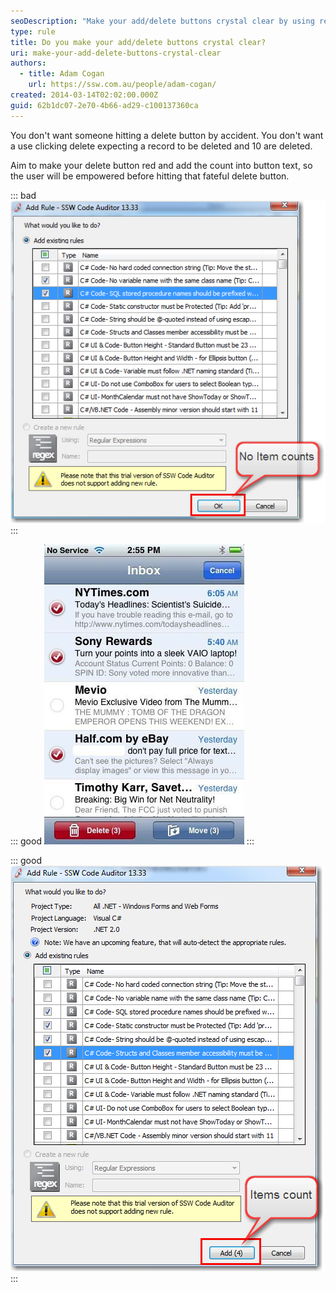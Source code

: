 ```yaml
---
seoDescription: "Make your add/delete buttons crystal clear by using red delete buttons with a count of affected items to empower users before making irreversible changes."
type: rule
title: Do you make your add/delete buttons crystal clear?
uri: make-your-add-delete-buttons-crystal-clear
authors:
  - title: Adam Cogan
    url: https://ssw.com.au/people/adam-cogan/
created: 2014-03-14T02:02:00.000Z
guid: 62b1dc07-2e70-4b66-ad29-c100137360ca
---
```

You don't want someone hitting a delete button by accident. You don't want a use clicking delete expecting a record to be deleted and 10 are deleted.

Aim to make your delete button red and add the count into button text, so the user will be empowered before hitting that fateful delete button.

<!--endintro-->
::: bad
![Figure: Bad example - The user wants to click 'OK' but there is not a 2nd check](itemscountbutton_bad.jpg)
:::

::: good 
![Figure: Good example - Apple got the delete button perfecton the iPhone. It is red + the count of the selected items is clear](itemscountbutton_good-iphone-.jpg)
:::

::: good 
![Figure: Good example - When adding multiple records, do a quick count of the selected items in DataGridView](itemscountbutton_good.jpg)
:::
